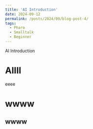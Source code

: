 ```yaml
---
title: 'AI Introduction'
date: 2024-09-12
permalink: /posts/2024/09/blog-post-4/
tags:
  - Pharo
  - Smalltalk
  - Beginner
---
```


AI Introduction 

AIIII
======
eeee

wwww
======
wwww
------